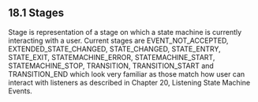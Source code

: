 ## 18.1 Stages

Stage is representation of a stage on which a state machine is currently interacting with a user. Current stages are EVENT_NOT_ACCEPTED, EXTENDED_STATE_CHANGED, STATE_CHANGED, STATE_ENTRY, STATE_EXIT, STATEMACHINE_ERROR, STATEMACHINE_START, STATEMACHINE_STOP, TRANSITION, TRANSITION_START and TRANSITION_END which look very familiar as those match how user can interact with listeners as described in Chapter 20, Listening State Machine Events.